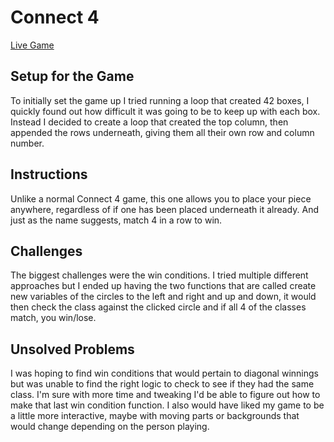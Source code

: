 # Connect 4

[Live Game](https://brantleyb.github.io/)

## Setup for the Game
To initially set the game up I tried running a loop that created 42 boxes, I quickly found out how difficult it was going to be to keep up with each box. Instead I decided to create a loop that created the top column, then appended the rows underneath, giving them all their own row and column number.

## Instructions
Unlike a normal Connect 4 game, this one allows you to place your piece anywhere, regardless of if one has been placed underneath it already. And just as the name suggests, match 4 in a row to win.

## Challenges
The biggest challenges were the win conditions. I tried multiple different approaches but I ended up having the two functions that are called create new variables of the circles to the left and right and up and down, it would then check the class against the clicked circle and if all 4 of the classes match, you win/lose.

## Unsolved Problems
I was hoping to find win conditions that would pertain to diagonal winnings but was unable to find the right logic to check to see if they had the same class. I'm sure with more time and tweaking I'd be able to figure out how to make that last win condition function. I also would have liked my game to be a little more interactive, maybe with moving parts or backgrounds that would change depending on the person playing.
